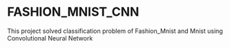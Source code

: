 # FASHION_MNIST_CNN
This project solved classification problem of Fashion_Mnist and Mnist using Convolutional Neural Network 
